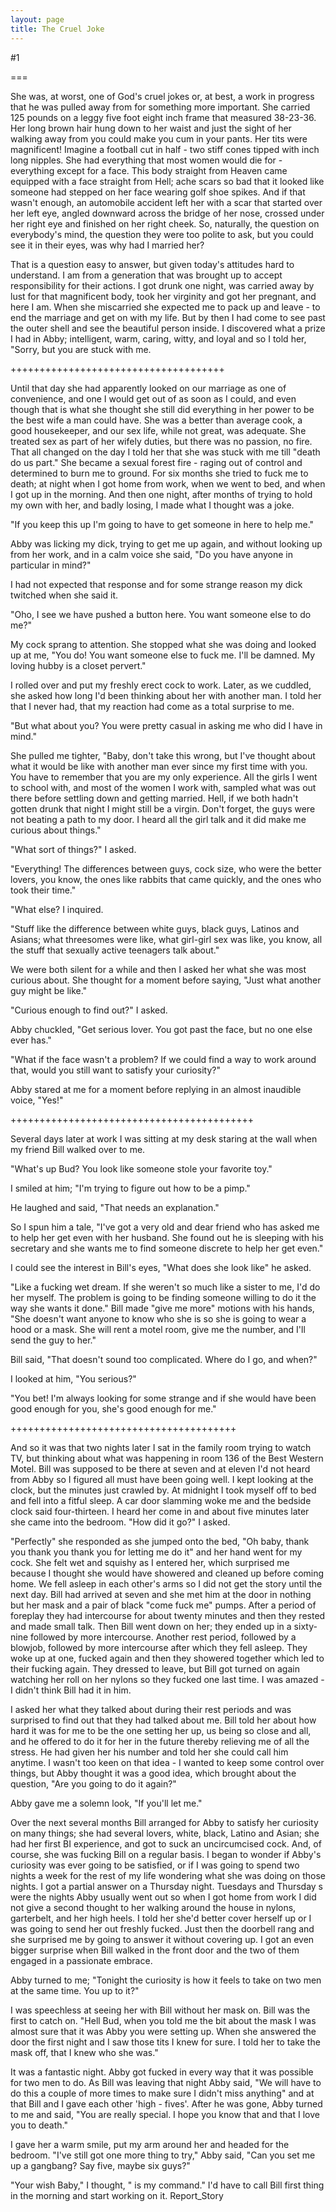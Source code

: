 ```yaml
---
layout: page
title: The Cruel Joke
---
```

#1 

===

She was, at worst, one of God's cruel jokes or, at best, a work in progress that he was pulled away from for something more important. She carried 125 pounds on a leggy five foot eight inch frame that measured 38-23-36. Her long brown hair hung down to her waist and just the sight of her walking away from you could make you cum in your pants. Her tits were magnificent! Imagine a football cut in half - two stiff cones tipped with inch long nipples. She had everything that most women would die for - everything except for a face. This body straight from Heaven came equipped with a face straight from Hell; ache scars so bad that it looked like someone had stepped on her face wearing golf shoe spikes. And if that wasn't enough, an automobile accident left her with a scar that started over her left eye, angled downward across the bridge of her nose, crossed under her right eye and finished on her right cheek. So, naturally, the question on everybody's mind, the question they were too polite to ask, but you could see it in their eyes, was why had I married her? 

That is a question easy to answer, but given today's attitudes hard to understand. I am from a generation that was brought up to accept responsibility for their actions. I got drunk one night, was carried away by lust for that magnificent body, took her virginity and got her pregnant, and here I am. When she miscarried she expected me to pack up and leave - to end the marriage and get on with my life. But by then I had come to see past the outer shell and see the beautiful person inside. I discovered what a prize I had in Abby; intelligent, warm, caring, witty, and loyal and so I told her, "Sorry, but you are stuck with me. 

+++++++++++++++++++++++++++++++++++++ 

Until that day she had apparently looked on our marriage as one of convenience, and one I would get out of as soon as I could, and even though that is what she thought she still did everything in her power to be the best wife a man could have. She was a better than average cook, a good housekeeper, and our sex life, while not great, was adequate. She treated sex as part of her wifely duties, but there was no passion, no fire. That all changed on the day I told her that she was stuck with me till "death do us part." She became a sexual forest fire - raging out of control and determined to burn me to ground. For six months she tried to fuck me to death; at night when I got home from work, when we went to bed, and when I got up in the morning. And then one night, after months of trying to hold my own with her, and badly losing, I made what I thought was a joke. 

"If you keep this up I'm going to have to get someone in here to help me." 

Abby was licking my dick, trying to get me up again, and without looking up from her work, and in a calm voice she said, "Do you have anyone in particular in mind?" 

I had not expected that response and for some strange reason my dick twitched when she said it. 

"Oho, I see we have pushed a button here. You want someone else to do me?" 

My cock sprang to attention. She stopped what she was doing and looked up at me, "You do! You want someone else to fuck me. I'll be damned. My loving hubby is a closet pervert." 

I rolled over and put my freshly erect cock to work. Later, as we cuddled, she asked how long I'd been thinking about her with another man. I told her that I never had, that my reaction had come as a total surprise to me. 

"But what about you? You were pretty casual in asking me who did I have in mind." 

She pulled me tighter, "Baby, don't take this wrong, but I've thought about what it would be like with another man ever since my first time with you. You have to remember that you are my only experience. All the girls I went to school with, and most of the women I work with, sampled what was out there before settling down and getting married. Hell, if we both hadn't gotten drunk that night I might still be a virgin. Don't forget, the guys were not beating a path to my door. I heard all the girl talk and it did make me curious about things." 

"What sort of things?" I asked. 

"Everything! The differences between guys, cock size, who were the better lovers, you know, the ones like rabbits that came quickly, and the ones who took their time." 

"What else? I inquired. 

"Stuff like the difference between white guys, black guys, Latinos and Asians; what threesomes were like, what girl-girl sex was like, you know, all the stuff that sexually active teenagers talk about." 

We were both silent for a while and then I asked her what she was most curious about. She thought for a moment before saying, "Just what another guy might be like." 

"Curious enough to find out?" I asked. 

Abby chuckled, "Get serious lover. You got past the face, but no one else ever has." 

"What if the face wasn't a problem? If we could find a way to work around that, would you still want to satisfy your curiosity?" 

Abby stared at me for a moment before replying in an almost inaudible voice, "Yes!" 

++++++++++++++++++++++++++++++++++++++++++ 

Several days later at work I was sitting at my desk staring at the wall when my friend Bill walked over to me. 

"What's up Bud? You look like someone stole your favorite toy." 

I smiled at him; "I'm trying to figure out how to be a pimp." 

He laughed and said, "That needs an explanation." 

So I spun him a tale, "I've got a very old and dear friend who has asked me to help her get even with her husband. She found out he is sleeping with his secretary and she wants me to find someone discrete to help her get even." 

I could see the interest in Bill's eyes, "What does she look like" he asked. 

"Like a fucking wet dream. If she weren't so much like a sister to me, I'd do her myself. The problem is going to be finding someone willing to do it the way she wants it done." Bill made "give me more" motions with his hands, "She doesn't want anyone to know who she is so she is going to wear a hood or a mask. She will rent a motel room, give me the number, and I'll send the guy to her." 

Bill said, "That doesn't sound too complicated. Where do I go, and when?" 

I looked at him, "You serious?" 

"You bet! I'm always looking for some strange and if she would have been good enough for you, she's good enough for me." 

+++++++++++++++++++++++++++++++++++++++ 

And so it was that two nights later I sat in the family room trying to watch TV, but thinking about what was happening in room 136 of the Best Western Motel. Bill was supposed to be there at seven and at eleven I'd not heard from Abby so I figured all must have been going well. I kept looking at the clock, but the minutes just crawled by. At midnight I took myself off to bed and fell into a fitful sleep. A car door slamming woke me and the bedside clock said four-thirteen. I heard her come in and about five minutes later she came into the bedroom. "How did it go?" I asked. 

"Perfectly" she responded as she jumped onto the bed, "Oh baby, thank you thank you thank you for letting me do it" and her hand went for my cock. She felt wet and squishy as I entered her, which surprised me because I thought she would have showered and cleaned up before coming home. We fell asleep in each other's arms so I did not get the story until the next day. Bill had arrived at seven and she met him at the door in nothing but her mask and a pair of black "come fuck me" pumps. After a period of foreplay they had intercourse for about twenty minutes and then they rested and made small talk. Then Bill went down on her; they ended up in a sixty-nine followed by more intercourse. Another rest period, followed by a blowjob, followed by more intercourse after which they fell asleep. They woke up at one, fucked again and then they showered together which led to their fucking again. They dressed to leave, but Bill got turned on again watching her roll on her nylons so they fucked one last time. I was amazed - I didn't think Bill had it in him. 

I asked her what they talked about during their rest periods and was surprised to find out that they had talked about me. Bill told her about how hard it was for me to be the one setting her up, us being so close and all, and he offered to do it for her in the future thereby relieving me of all the stress. He had given her his number and told her she could call him anytime. I wasn't too keen on that idea - I wanted to keep some control over things, but Abby thought it was a good idea, which brought about the question, "Are you going to do it again?" 

Abby gave me a solemn look, "If you'll let me." 

Over the next several months Bill arranged for Abby to satisfy her curiosity on many things; she had several lovers, white, black, Latino and Asian; she had her first BI experience, and got to suck an uncircumcised cock. And, of course, she was fucking Bill on a regular basis. I began to wonder if Abby's curiosity was ever going to be satisfied, or if I was going to spend two nights a week for the rest of my life wondering what she was doing on those nights. I got a partial answer on a Thursday night. Tuesdays and Thursday s were the nights Abby usually went out so when I got home from work I did not give a second thought to her walking around the house in nylons, garterbelt, and her high heels. I told her she'd better cover herself up or I was going to send her out freshly fucked. Just then the doorbell rang and she surprised me by going to answer it without covering up. I got an even bigger surprise when Bill walked in the front door and the two of them engaged in a passionate embrace. 

Abby turned to me; "Tonight the curiosity is how it feels to take on two men at the same time. You up to it?" 

I was speechless at seeing her with Bill without her mask on. Bill was the first to catch on. "Hell Bud, when you told me the bit about the mask I was almost sure that it was Abby you were setting up. When she answered the door the first night and I saw those tits I knew for sure. I told her to take the mask off, that I knew who she was." 

It was a fantastic night. Abby got fucked in every way that it was possible for two men to do. As Bill was leaving that night Abby said, "We will have to do this a couple of more times to make sure I didn't miss anything" and at that Bill and I gave each other 'high - fives'. After he was gone, Abby turned to me and said, "You are really special. I hope you know that and that I love you to death." 

I gave her a warm smile, put my arm around her and headed for the bedroom. "I've still got one more thing to try," Abby said, "Can you set me up a gangbang? Say five, maybe six guys?" 

"Your wish Baby," I thought, " is my command." I'd have to call Bill first thing in the morning and start working on it. Report_Story 
